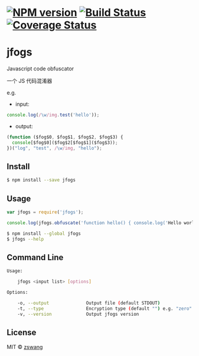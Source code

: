 # [![NPM version][npm-image]][npm-url] [![Build Status][travis-image]][travis-url] [![Coverage Status][coverage-image]][coverage-url]

# jfogs

Javascript code obfuscator

一个 JS 代码混淆器

e.g.

+ input:

```js
console.log(/\w/img.test('hello'));
```

+ output:

```js
(function ($fog$0, $fog$1, $fog$2, $fog$3) {
  console[$fog$0]($fog$2[$fog$1]($fog$3));
})("log", "test", /\w/img, "hello");
```

## Install

```sh
$ npm install --save jfogs
```

## Usage

```js
var jfogs = require('jfogs');

console.log(jfogs.obfuscate('function hello() { console.log('Hello world!'); }'));
```

```sh
$ npm install --global jfogs
$ jfogs --help
```

## Command Line

```bash
Usage:

    jfogs <input list> [options]

Options:

    -o, --output              Output file (default STDOUT)
    -t, --type                Encryption type (default "") e.g. "zero" | "reverse"
    -v, --version             Output jfogs version
```

## License

MIT © [zswang](http://weibo.com/zswang)

[npm-url]: https://npmjs.org/package/jfogs
[npm-image]: https://badge.fury.io/js/jfogs.svg
[travis-url]: https://travis-ci.org/zswang/jfogs
[travis-image]: https://travis-ci.org/zswang/jfogs.svg?branch=master
[coverage-url]: https://coveralls.io/github/zswang/jfogs?branch=master
[coverage-image]: https://coveralls.io/repos/zswang/jfogs/badge.svg?branch=master&service=github
